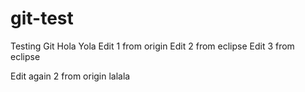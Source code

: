 # git-test
Testing Git
Hola Yola
Edit 1 from origin 
Edit 2 from eclipse
Edit 3 from eclipse

Edit again 2 from origin lalala
